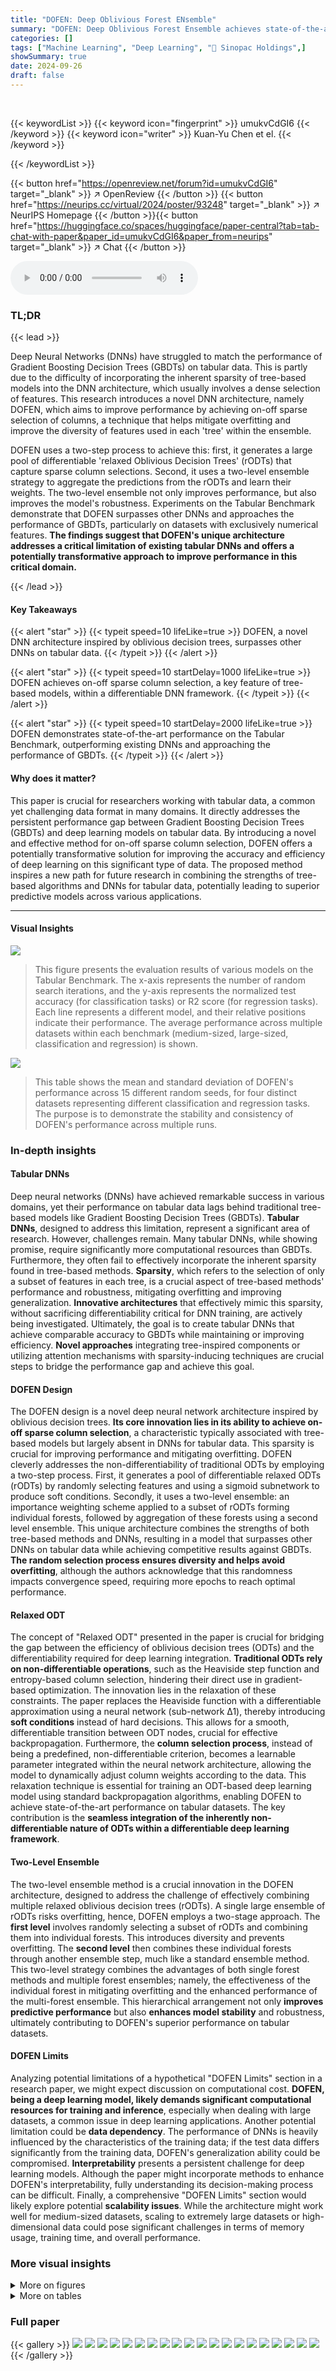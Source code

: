 ```yaml
---
title: "DOFEN: Deep Oblivious Forest ENsemble"
summary: "DOFEN: Deep Oblivious Forest Ensemble achieves state-of-the-art performance on tabular data by using a novel DNN architecture inspired by oblivious decision trees, surpassing other DNNs."
categories: []
tags: ["Machine Learning", "Deep Learning", "🏢 Sinopac Holdings",]
showSummary: true
date: 2024-09-26
draft: false
---
```


<br>

{{< keywordList >}}
{{< keyword icon="fingerprint" >}} umukvCdGI6 {{< /keyword >}}
{{< keyword icon="writer" >}} Kuan-Yu Chen et el. {{< /keyword >}}
 
{{< /keywordList >}}

{{< button href="https://openreview.net/forum?id=umukvCdGI6" target="_blank" >}}
↗ OpenReview
{{< /button >}}
{{< button href="https://neurips.cc/virtual/2024/poster/93248" target="_blank" >}}
↗ NeurIPS Homepage
{{< /button >}}{{< button href="https://huggingface.co/spaces/huggingface/paper-central?tab=tab-chat-with-paper&paper_id=umukvCdGI6&paper_from=neurips" target="_blank" >}}
↗ Chat
{{< /button >}}



<audio controls>
    <source src="https://ai-paper-reviewer.com/umukvCdGI6/podcast.wav" type="audio/wav">
    Your browser does not support the audio element.
</audio>


### TL;DR


{{< lead >}}

Deep Neural Networks (DNNs) have struggled to match the performance of Gradient Boosting Decision Trees (GBDTs) on tabular data. This is partly due to the difficulty of incorporating the inherent sparsity of tree-based models into the DNN architecture, which usually involves a dense selection of features.  This research introduces a novel DNN architecture, namely DOFEN, which aims to improve performance by achieving on-off sparse selection of columns, a technique that helps mitigate overfitting and improve the diversity of features used in each 'tree' within the ensemble. 

DOFEN uses a two-step process to achieve this: first, it generates a large pool of differentiable 'relaxed Oblivious Decision Trees' (rODTs) that capture sparse column selections. Second, it uses a two-level ensemble strategy to aggregate the predictions from the rODTs and learn their weights.  The two-level ensemble not only improves performance, but also improves the model's robustness. Experiments on the Tabular Benchmark demonstrate that DOFEN surpasses other DNNs and approaches the performance of GBDTs, particularly on datasets with exclusively numerical features. **The findings suggest that DOFEN's unique architecture addresses a critical limitation of existing tabular DNNs and offers a potentially transformative approach to improve performance in this critical domain.**

{{< /lead >}}


#### Key Takeaways

{{< alert "star" >}}
{{< typeit speed=10 lifeLike=true >}} DOFEN, a novel DNN architecture inspired by oblivious decision trees, surpasses other DNNs on tabular data. {{< /typeit >}}
{{< /alert >}}

{{< alert "star" >}}
{{< typeit speed=10 startDelay=1000 lifeLike=true >}} DOFEN achieves on-off sparse column selection, a key feature of tree-based models, within a differentiable DNN framework. {{< /typeit >}}
{{< /alert >}}

{{< alert "star" >}}
{{< typeit speed=10 startDelay=2000 lifeLike=true >}} DOFEN demonstrates state-of-the-art performance on the Tabular Benchmark, outperforming existing DNNs and approaching the performance of GBDTs. {{< /typeit >}}
{{< /alert >}}

#### Why does it matter?
This paper is crucial for researchers working with tabular data, a common yet challenging data format in many domains. It directly addresses the persistent performance gap between Gradient Boosting Decision Trees (GBDTs) and deep learning models on tabular data. By introducing a novel and effective method for on-off sparse column selection, DOFEN offers a potentially transformative solution for improving the accuracy and efficiency of deep learning on this significant type of data. The proposed method inspires a new path for future research in combining the strengths of tree-based algorithms and DNNs for tabular data, potentially leading to superior predictive models across various applications.

------
#### Visual Insights



![](https://ai-paper-reviewer.com/umukvCdGI6/figures_1_1.jpg)

> This figure presents the evaluation results of various models on the Tabular Benchmark.  The x-axis represents the number of random search iterations, and the y-axis represents the normalized test accuracy (for classification tasks) or R2 score (for regression tasks). Each line represents a different model, and their relative positions indicate their performance.  The average performance across multiple datasets within each benchmark (medium-sized, large-sized, classification and regression) is shown.





![](https://ai-paper-reviewer.com/umukvCdGI6/tables_8_1.jpg)

> This table shows the mean and standard deviation of DOFEN's performance across 15 different random seeds, for four distinct datasets representing different classification and regression tasks. The purpose is to demonstrate the stability and consistency of DOFEN's performance across multiple runs.





### In-depth insights


#### Tabular DNNs
Deep neural networks (DNNs) have achieved remarkable success in various domains, yet their performance on tabular data lags behind traditional tree-based models like Gradient Boosting Decision Trees (GBDTs).  **Tabular DNNs**, designed to address this limitation, represent a significant area of research.  However, challenges remain. Many tabular DNNs, while showing promise, require significantly more computational resources than GBDTs.  Furthermore, they often fail to effectively incorporate the inherent sparsity found in tree-based methods.  **Sparsity**, which refers to the selection of only a subset of features in each tree, is a crucial aspect of tree-based methods' performance and robustness, mitigating overfitting and improving generalization.  **Innovative architectures** that effectively mimic this sparsity, without sacrificing differentiability critical for DNN training, are actively being investigated.  Ultimately, the goal is to create tabular DNNs that achieve comparable accuracy to GBDTs while maintaining or improving efficiency.  **Novel approaches** integrating tree-inspired components or utilizing attention mechanisms with sparsity-inducing techniques are crucial steps to bridge the performance gap and achieve this goal.

#### DOFEN Design
The DOFEN design is a novel deep neural network architecture inspired by oblivious decision trees.  **Its core innovation lies in its ability to achieve on-off sparse column selection**, a characteristic typically associated with tree-based models but largely absent in DNNs for tabular data. This sparsity is crucial for improving performance and mitigating overfitting. DOFEN cleverly addresses the non-differentiability of traditional ODTs by employing a two-step process. First, it generates a pool of differentiable relaxed ODTs (rODTs) by randomly selecting features and using a sigmoid subnetwork to produce soft conditions. Secondly, it uses a two-level ensemble: an importance weighting scheme applied to a subset of rODTs forming individual forests, followed by aggregation of these forests using a second level ensemble.  This unique architecture combines the strengths of both tree-based methods and DNNs, resulting in a model that surpasses other DNNs on tabular data while achieving competitive results against GBDTs.  **The random selection process ensures diversity and helps avoid overfitting**, although the authors acknowledge that this randomness impacts convergence speed, requiring more epochs to reach optimal performance.

#### Relaxed ODT
The concept of "Relaxed ODT" presented in the paper is crucial for bridging the gap between the efficiency of oblivious decision trees (ODTs) and the differentiability required for deep learning integration.  **Traditional ODTs rely on non-differentiable operations**, such as the Heaviside step function and entropy-based column selection, hindering their direct use in gradient-based optimization. The innovation lies in the relaxation of these constraints.  The paper replaces the Heaviside function with a differentiable approximation using a neural network (sub-network Δ1), thereby introducing **soft conditions** instead of hard decisions. This allows for a smooth, differentiable transition between ODT nodes, crucial for effective backpropagation.  Furthermore, the **column selection process**, instead of being a predefined, non-differentiable criterion, becomes a learnable parameter integrated within the neural network architecture, allowing the model to dynamically adjust column weights according to the data. This relaxation technique is essential for training an ODT-based deep learning model using standard backpropagation algorithms, enabling DOFEN to achieve state-of-the-art performance on tabular datasets. The key contribution is the **seamless integration of the inherently non-differentiable nature of ODTs within a differentiable deep learning framework**.

#### Two-Level Ensemble
The two-level ensemble method is a crucial innovation in the DOFEN architecture, designed to address the challenge of effectively combining multiple relaxed oblivious decision trees (rODTs).  A single large ensemble of rODTs risks overfitting, hence, DOFEN employs a two-stage approach. The **first level** involves randomly selecting a subset of rODTs and combining them into individual forests.  This introduces diversity and prevents overfitting. The **second level** then combines these individual forests through another ensemble step, much like a standard ensemble method. This two-level strategy combines the advantages of both single forest methods and multiple forest ensembles; namely, the effectiveness of the individual forest in mitigating overfitting and the enhanced performance of the multi-forest ensemble.  This hierarchical arrangement not only **improves predictive performance** but also **enhances model stability** and robustness, ultimately contributing to DOFEN's superior performance on tabular datasets.

#### DOFEN Limits
Analyzing potential limitations of a hypothetical "DOFEN Limits" section in a research paper, we might expect discussion on computational cost.  **DOFEN, being a deep learning model, likely demands significant computational resources for training and inference**, especially when dealing with large datasets, a common issue in deep learning applications.  Another potential limitation could be **data dependency**. The performance of DNNs is heavily influenced by the characteristics of the training data; if the test data differs significantly from the training data, DOFEN's generalization ability could be compromised.  **Interpretability** presents a persistent challenge for deep learning models. Although the paper might incorporate methods to enhance DOFEN's interpretability,  fully understanding its decision-making process can be difficult. Finally, a comprehensive "DOFEN Limits" section would likely explore potential **scalability issues**. While the architecture might work well for medium-sized datasets, scaling to extremely large datasets or high-dimensional data could pose significant challenges in terms of memory usage, training time, and overall performance.


### More visual insights

<details>
<summary>More on figures
</summary>


![](https://ai-paper-reviewer.com/umukvCdGI6/figures_4_1.jpg)

> This figure illustrates the three main modules of the DOFEN model: Condition Generation, Relaxed ODT Construction, and Forest Construction.  The Condition Generation module uses sub-networks (Δ1i) to generate conditions for each column (xi) of the input data, resulting in a matrix M. The Relaxed ODT Construction module shuffles and reshapes this matrix M into a matrix O representing NrODT relaxed oblivious decision trees (rODTs), each with depth d. Finally, the Forest Construction module uses sub-networks (Δ2i) to calculate weights (wi) for each rODT, paired with embedding vectors (ei), which are then aggregated to form w and E respectively. This process creates differentiable counterparts to ODTs which are then combined into a final model. 


![](https://ai-paper-reviewer.com/umukvCdGI6/figures_5_1.jpg)

> This figure illustrates the two-level ensemble process in DOFEN.  (a) shows how Nestimator pairs of weights (wi) and embedding vectors (ei) are randomly sampled from a larger pool to construct an rODT forest. These weights are then processed through a softmax function to obtain a weighted sum of the embeddings, resulting in a forest embedding (f). (b) shows how multiple rODT forests are created, each with its own embedding (f), and then combined via a shared sub-network (Δ3) to produce a final prediction. The final prediction is the average of the individual predictions from each forest, and the loss is the sum of the individual losses.


![](https://ai-paper-reviewer.com/umukvCdGI6/figures_6_1.jpg)

> This figure illustrates the two-level ensemble process used in DOFEN. (a) shows how individual rODT forests are constructed by randomly sampling weights and embeddings and using a softmax function to obtain the final forest embedding. (b) shows how these forest embeddings are used to make predictions using a shared sub-network, and the final prediction is the average of all predictions.


![](https://ai-paper-reviewer.com/umukvCdGI6/figures_7_1.jpg)

> This figure shows the performance of DOFEN and other baseline models on the Tabular Benchmark.  The x-axis represents the number of random search iterations, while the y-axis shows the normalized test accuracy (for classification) or R2 score (for regression).  The lines represent the different models, with their names ordered by performance after hyperparameter optimization.  The results are averaged across multiple datasets within each benchmark category (medium classification, medium regression, large classification, large regression). The detailed number of datasets in each category can be found in Appendix B.1 of the paper.


![](https://ai-paper-reviewer.com/umukvCdGI6/figures_9_1.jpg)

> This figure shows the average weights of true positives (TP) and true negatives (TN) for the top 25 rODTs, sorted by the standard deviation of their weights.  Figure 5a demonstrates a clear separation between TP and TN weights, indicating that rODTs with high weight variation are more influential in classification. Figure 5b contrasts this, showing little difference in average weights between TP and TN for rODTs with low weight variation, meaning these are less impactful in the classification process.


![](https://ai-paper-reviewer.com/umukvCdGI6/figures_9_2.jpg)

> This figure visualizes the average weights of true positives (TP) and true negatives (TN) for relaxed oblivious decision trees (rODTs) in the covertype dataset.  Figure 5a shows a significant difference in average weights between TP and TN for rODTs with large weight variations, indicating that these rODTs play a more crucial role in classification.  In contrast, Figure 5b demonstrates that this difference is minimal for rODTs with small weight variations.


![](https://ai-paper-reviewer.com/umukvCdGI6/figures_14_1.jpg)

> This figure illustrates the three main modules of the DOFEN model: Condition Generation, Relaxed ODT Construction, and Forest Construction.  The Condition Generation module uses sub-networks (Δ1) to generate soft conditions for each column. These are aggregated into matrix M.  The Relaxed ODT Construction module shuffles and reshapes M into matrix O, creating a pool of relaxed oblivious decision trees (rODTs).  Finally, the Forest Construction module uses sub-networks (Δ2) and embedding vectors (ei) to compute weights for each rODT and combines them into a forest embedding.


![](https://ai-paper-reviewer.com/umukvCdGI6/figures_14_2.jpg)

> This figure illustrates the three main modules of DOFEN model: Condition Generation, Relaxed ODT Construction, and Forest Construction.  (a) shows how individual sub-networks process each column to generate multiple soft conditions, which are then aggregated into a matrix M. (b) demonstrates how the conditions in M are randomly shuffled and reshaped to create a pool of relaxed oblivious decision trees (rODTs). (c) details how a two-level ensemble process uses sub-networks to compute weights and embedding vectors for each rODT, which are used in subsequent layers to enhance predictive performance.


![](https://ai-paper-reviewer.com/umukvCdGI6/figures_14_3.jpg)

> This figure illustrates the three main modules of the DOFEN model: Condition Generation, Relaxed ODT Construction, and Forest Construction.  The Condition Generation module uses sub-networks (Δ1i) to generate soft conditions for each column (xi) in the input data. These conditions are aggregated into a matrix (M). The Relaxed ODT Construction module shuffles and reshapes the condition matrix (M) to create a pool of relaxed oblivious decision trees (rODTs), each with a depth (d). Finally, the Forest Construction module uses sub-networks (Δ2i) and embedding vectors (ei) to compute weights (wi) for each rODT. These weights and embeddings are combined into vectors (w and E) for the next stage of the DOFEN model.


![](https://ai-paper-reviewer.com/umukvCdGI6/figures_23_1.jpg)

> This figure compares the training and testing performance of DOFEN with and without sampling in the forest ensemble. The left panel shows the results for classification tasks, while the right panel shows the results for regression tasks. Both panels show that when sampling is not used, the model overfits the training data, leading to a significant gap between training and testing performance. In contrast, when sampling is used, the training and testing performance are more closely aligned, indicating that the ensemble of forests helps to mitigate overfitting.


![](https://ai-paper-reviewer.com/umukvCdGI6/figures_25_1.jpg)

> This figure shows the average weights of true positives (TP) and true negatives (TN) for relaxed oblivious decision trees (rODTs) in the covertype dataset.  Figure 5a displays a significant difference in average weights between TP and TN rODTs with large weight variation, indicating that these rODTs are crucial for classification. Figure 5b, in contrast, shows little to no difference for rODTs with small weight variation, suggesting that these rODTs play a less crucial role in the classification process.


![](https://ai-paper-reviewer.com/umukvCdGI6/figures_25_2.jpg)

> This figure visualizes the average weights assigned to relaxed oblivious decision trees (rODTs) in a binary classification task (covertype dataset). Two sub-figures are presented: (a) shows rODTs with large weight variation, where the average weights of true positives (TP) are distinctly different from those of true negatives (TN); (b) shows rODTs with small weight variation, where the difference in average weights between TP and TN is less pronounced. This highlights how the variability of rODT weights correlates with their importance in classification, where rODTs with higher weight variation play a more crucial role.


![](https://ai-paper-reviewer.com/umukvCdGI6/figures_26_1.jpg)

> This figure shows the performance comparison of DOFEN and other state-of-the-art models on the Tabular Benchmark. The x-axis represents the number of iterations during the hyperparameter random search, and the y-axis represents the normalized test accuracy or R2 score. Each line represents a different model.  The figure is divided into four subfigures, each representing a different combination of dataset size (medium or large) and task type (classification or regression).  The results demonstrate that DOFEN achieves state-of-the-art performance on the Tabular Benchmark, particularly for medium-sized datasets.


![](https://ai-paper-reviewer.com/umukvCdGI6/figures_27_1.jpg)

> This figure shows the performance comparison of DOFEN with other state-of-the-art models on the Tabular Benchmark.  The models are sorted by their performance after hyperparameter tuning using a random search. The results are averaged across multiple datasets within each benchmark category (medium classification, medium regression, large classification, and large regression).  The figure helps illustrate DOFEN's competitive performance against established methods, especially Gradient Boosting Decision Trees (GBDTs), on tabular data.


![](https://ai-paper-reviewer.com/umukvCdGI6/figures_28_1.jpg)

> The figure shows the performance of DOFEN and other models on the medium-sized datasets in the Tabular Benchmark.  The models are grouped by their performance after hyperparameter tuning, with tree-based models generally performing best, followed by DOFEN and a group of other DNN models. The figure shows that DOFEN is highly competitive with the tree-based methods in numerical datasets, and also shows the struggle that DNNs have when compared to tree-based methods in heterogeneous datasets.


![](https://ai-paper-reviewer.com/umukvCdGI6/figures_29_1.jpg)

> This figure presents the evaluation results of various machine learning models on the Tabular Benchmark.  The models are ranked based on their average performance across multiple datasets within each benchmark category (medium classification, medium regression, large classification, and large regression).  The graph visually compares the performance of DOFEN against other tree-based models (e.g., CatBoost, XGBoost, LightGBM) and various deep learning models (e.g., Trompt, SAINT, FT-Transformer).  The detailed number of datasets used in each benchmark is available in Appendix B.1.  This is a key result showing DOFEN's state-of-the-art performance on tabular data.


![](https://ai-paper-reviewer.com/umukvCdGI6/figures_30_1.jpg)

> This figure shows the performance comparison of DOFEN with other state-of-the-art models on the Tabular Benchmark.  The benchmark includes 73 datasets covering a wide variety of domains and tasks (classification and regression). The models are ranked based on their average performance across the datasets after hyperparameter tuning using random search. DOFEN achieves state-of-the-art results, outperforming other deep neural networks (DNNs) and competitive with gradient boosting decision tree (GBDT) models.


![](https://ai-paper-reviewer.com/umukvCdGI6/figures_31_1.jpg)

> This figure presents the results of the model evaluation on the Tabular Benchmark. The models are compared based on their performance after a random hyperparameter search. The results are presented as average performance across multiple datasets within each benchmark category (medium classification, medium regression, large classification, large regression). Each plot displays the normalized test accuracy (or R-squared for regression) as a function of the number of random search iterations.  The model names on the x-axis are sorted according to their performance at the end of the random search process, providing a clear visualization of the ranking.


![](https://ai-paper-reviewer.com/umukvCdGI6/figures_31_2.jpg)

> This figure shows the performance comparison of different models on the Tabular Benchmark.  The models are grouped by their performance, with the best performing models listed first.  The results are averaged across multiple datasets within each benchmark category (medium classification, medium regression, large classification, large regression). Appendix B.1 provides the exact number of datasets in each category.


![](https://ai-paper-reviewer.com/umukvCdGI6/figures_32_1.jpg)

> The figure shows the performance of various machine learning models on the Tabular Benchmark dataset.  The models include tree-based models (Random Forest, Extra Trees, Gradient Boosting Decision Trees like XGBoost, LightGBM, and CatBoost) and deep neural network models (Deep Forest, NODE, TabNet, SAINT, FT-Transformer, Trompt, MLP, ResNet). The models are compared across four sub-benchmarks: medium and large datasets for both classification and regression tasks.  The y-axis represents the normalized test accuracy (for classification) and R-squared score (for regression).  The x-axis shows the number of random search iterations for hyperparameter tuning.  The figure demonstrates that DOFEN outperforms other DNNs and is comparable to GBDTs.


![](https://ai-paper-reviewer.com/umukvCdGI6/figures_32_2.jpg)

> The figure shows the performance of various models (DOFEN, XGBoost, Catboost, etc.) on the Tabular Benchmark dataset.  The models are sorted by performance after hyperparameter tuning.  The results are averaged across multiple datasets within each benchmark (medium classification, medium regression, large classification, large regression).  Appendix B.1 provides details on the number of datasets in each benchmark category.


![](https://ai-paper-reviewer.com/umukvCdGI6/figures_32_3.jpg)

> The figure displays the performance of various models on the Tabular Benchmark dataset. The models are ranked by their performance after hyperparameter tuning via random search.  The results presented are averages across multiple datasets within each benchmark (medium-sized, large-sized, and categorized by task type). Appendix B.1 provides a detailed breakdown of the number of datasets in each benchmark category.


![](https://ai-paper-reviewer.com/umukvCdGI6/figures_33_1.jpg)

> This figure presents the performance comparison of various models on the Tabular Benchmark across four different tasks: medium-sized classification, medium-sized regression, large-sized classification, and large-sized regression.  Each plot shows the normalized test accuracy or R-squared score achieved by each model as a function of the number of random search iterations. This provides an overview of the relative performance of different models on diverse tabular datasets, showcasing DOFEN's strong performance across the board.


</details>




<details>
<summary>More on tables
</summary>


![](https://ai-paper-reviewer.com/umukvCdGI6/tables_13_1.jpg)
> This table lists the number of columns (Ncol), the number of relaxed oblivious decision trees (NrODT), and the number of estimators (Nestimator) used in the DOFEN model for each dataset in the Tabular Benchmark.  The Nestimator value is calculated using a formula based on Ncol and NrODT.  This table provides a detailed breakdown of the model's configuration for each dataset.

![](https://ai-paper-reviewer.com/umukvCdGI6/tables_14_1.jpg)
> This table shows the calculated Nestimator for each dataset using the default hyperparameters from the paper.  It also lists the number of columns (Ncol) and the number of relaxed oblivious decision trees (NrODT) for each dataset. Nestimator is a hyperparameter in DOFEN that controls the number of tree instances sampled in each iteration of the forest construction process.

![](https://ai-paper-reviewer.com/umukvCdGI6/tables_15_1.jpg)
> This table shows the number of estimators (Nestimator), number of columns (Ncol), and number of relaxed oblivious decision trees (NrODT) for each dataset used in the experiments.  The Nestimator value is calculated using a formula involving Ncol and NrODT. This information is crucial for understanding the configuration of the DOFEN model for each dataset.

![](https://ai-paper-reviewer.com/umukvCdGI6/tables_16_1.jpg)
> This table lists the OpenML Task IDs and corresponding dataset names for classification tasks that use only numerical features.  The OpenML ID is a unique identifier used to access datasets from the OpenML platform.  The dataset names are provided for clarity and context.

![](https://ai-paper-reviewer.com/umukvCdGI6/tables_16_2.jpg)
> This table lists the OpenML Task IDs and their corresponding dataset names for classification tasks where the datasets contain both numerical and categorical features.  It provides a cross-reference for accessing the datasets using the OpenML IDs.

![](https://ai-paper-reviewer.com/umukvCdGI6/tables_16_3.jpg)
> This table shows the number of estimators (Nestimator), the number of columns (Ncol), and the number of relaxed oblivious decision trees (NrODT) for each dataset used in the experiments.  These values are calculated based on formulas and hyperparameters specified in the paper. The OpenML ID is also provided to identify each dataset.

![](https://ai-paper-reviewer.com/umukvCdGI6/tables_17_1.jpg)
> This table shows the calculated Nestimator value for each dataset from the Tabular Benchmark.  Nestimator is a hyperparameter of the DOFEN model, related to the number of relaxed oblivious decision trees (rODTs) in the forest. The table also provides the number of columns (Ncol) in each dataset and the number of rODTs (NrODT) generated.

![](https://ai-paper-reviewer.com/umukvCdGI6/tables_18_1.jpg)
> This table presents a comparison of the computational efficiency of various models (DOFEN, Trompt, FT-Transformer, NODE, XGBoost, LightGBM, and CatBoost) on medium-sized classification datasets using default hyperparameters.  The metrics compared include performance (accuracy), floating point operations (FLOPs), the number of parameters, and inference time. Note that FLOPs and parameter counts are only applicable to the DNN-based models (DOFEN, Trompt, FT-Transformer, and NODE), while the other models (XGBoost, LightGBM, and CatBoost) use tree-based algorithms with different computational characteristics. The table provides a useful comparison of how various models balance accuracy with computational resource requirements.

![](https://ai-paper-reviewer.com/umukvCdGI6/tables_18_2.jpg)
> This table presents a comparison of different machine learning models' performance, computational efficiency (FLOPs), and parameter sizes on medium-sized classification datasets.  The optimal hyperparameters for each model were used to obtain the results, resulting in the highest accuracy achieved by each model. The table shows that DOFEN achieves a good balance between performance and efficiency,  significantly outperforming others in terms of FLOPs while maintaining competitive accuracy.

![](https://ai-paper-reviewer.com/umukvCdGI6/tables_18_3.jpg)
> This table presents a computational efficiency analysis for various models on medium-sized classification datasets using default hyperparameters.  It compares the performance (accuracy), floating point operations (FLOPs), number of parameters (in millions), and inference time (in seconds) for different models, including DOFEN, Trompt, FT-Transformer, NODE, XGBoost, LightGBM, and CatBoost.  The results highlight the trade-offs between model complexity, performance, and efficiency.

![](https://ai-paper-reviewer.com/umukvCdGI6/tables_18_4.jpg)
> This table presents a comparison of the computational efficiency of various models on medium-sized regression datasets, focusing on FLOPs (floating point operations), the number of parameters, and inference time.  The models compared include DOFEN, Trompt, FT-Transformer, NODE, XGBoost, LightGBM, and CatBoost.  The results highlight the computational efficiency of DOFEN, particularly with respect to FLOPs and inference time, while also noting the trade-off between model size, computation, and performance.

![](https://ai-paper-reviewer.com/umukvCdGI6/tables_19_1.jpg)
> This table shows the proportion of inference time spent on each module of the DOFEN model across 59 medium-sized datasets. The modules are Condition Generation, Relaxed ODT Construction, Forest Construction, and Forest Ensemble.  The mean and standard deviation of the proportions are given for each module.  The table shows that the Forest Construction module takes up the most inference time (87.39%), highlighting it as an area for potential optimization.

![](https://ai-paper-reviewer.com/umukvCdGI6/tables_19_2.jpg)
> This table presents a breakdown of the average inference time proportions for each module within the DOFEN model across 59 medium-sized datasets.  It shows that the Forest Construction module takes up the majority (87.39%) of the inference time, with the sub-modules within Forest Construction taking up most of the time.

![](https://ai-paper-reviewer.com/umukvCdGI6/tables_20_1.jpg)
> This table compares the training time of various models, including DOFEN, Trompt, FT-Transformer, and NODE.  Two training times are presented for each model: one using default hyperparameters and one using optimal hyperparameters. The results show the time taken to train each model on 50 medium-sized datasets, demonstrating the relative training efficiency of each.

![](https://ai-paper-reviewer.com/umukvCdGI6/tables_20_2.jpg)
> This table presents the results of an experiment analyzing the impact of varying the hyperparameter 'm' on the performance and efficiency of the DOFEN model.  The experiment was conducted on medium-sized datasets from the Tabular Benchmark and reports performance (Accuracy for classification and R2 score for regression), model parameters (in millions), and floating point operations (FLOPS, in millions) for different values of 'm' (4, 8, 16, 32, and 64). The default value of 'm' is 16.

![](https://ai-paper-reviewer.com/umukvCdGI6/tables_20_3.jpg)
> This table shows the results of experiments conducted to analyze the scalability of DOFEN by varying the hyperparameter 'm'. The hyperparameter 'm' influences the number of conditions (Ncond), the total number of relaxed oblivious decision trees (rODTs; NrODT), and the number of rODTs within each rODT forest (Nestimator). The table presents the performance (accuracy for classification and R2 score for regression), the number of parameters (in millions), and the number of floating point operations (FLOPs; in millions) for different values of 'm', including the default value of 16.  The results indicate how the model's performance, parameter count, and computational cost change as 'm' is increased, providing insights into DOFEN's scalability.

![](https://ai-paper-reviewer.com/umukvCdGI6/tables_21_1.jpg)
> This table presents the results of experiments conducted to analyze the impact of varying the depth (d) of the relaxed oblivious decision trees (rODTs) within the DOFEN model on medium-sized datasets.  The table shows the performance (accuracy for classification and R2 score for regression), the number of parameters (in millions), and the number of floating point operations (FLOPS, in millions) for different depths (d = 2, 3, 4, 6, 8).  Depth 4 is the default setting used in the paper. The results help to understand the trade-off between model complexity and performance at different depths.

![](https://ai-paper-reviewer.com/umukvCdGI6/tables_21_2.jpg)
> This table presents the results of experiments conducted to analyze the impact of varying the depth (d) of relaxed oblivious decision trees (rODTs) within the DOFEN model on medium-sized datasets. The table displays the performance (accuracy for classification and R2 score for regression), the number of parameters (in millions), and the number of floating-point operations (FLOPs, in millions) for different values of d, ranging from 2 to 8. The default setting of d=4 is highlighted.

![](https://ai-paper-reviewer.com/umukvCdGI6/tables_21_3.jpg)
> This table shows the performance (accuracy for classification and R2 score for regression) and efficiency (parameters and FLOPs) of the DOFEN model on medium-sized datasets with different settings of the hyperparameter 'm'.  The hyperparameter 'm' influences the number of conditions (Ncond) and the number of rODTs in a forest (Nestimator). The table helps to assess the effect of 'm' on model performance and computational cost.

![](https://ai-paper-reviewer.com/umukvCdGI6/tables_21_4.jpg)
> This table presents the results of experiments conducted to evaluate the impact of varying the number of layers in the neural networks (Δ1, Δ2, and Δ3) of the DOFEN model on large-sized datasets. It shows how changes in the number of layers affect the model's performance (accuracy for classification, R2 score for regression), the number of parameters, and the number of floating point operations (FLOPs).  The results are presented for three different configurations: the default setting (one layer each), twice the default (two layers each), and three times the default (three layers each).

![](https://ai-paper-reviewer.com/umukvCdGI6/tables_22_1.jpg)
> This table compares the top three most important features identified by DOFEN and other tree-based models (Random Forest, XGBoost, LightGBM, CatBoost, GradientBoosting Tree, and Trompt) on the mushroom dataset. The feature importance is represented as a percentage, indicating the relative contribution of each feature to the model's prediction. The results show a high degree of agreement between DOFEN and the other models, suggesting that DOFEN is able to capture similar information as other tree-based models.

![](https://ai-paper-reviewer.com/umukvCdGI6/tables_22_2.jpg)
> This table presents the top three most important features identified by DOFEN, compared with other tree-based models and Trompt, on the red wine dataset.  The features are ranked by importance percentage, providing insights into the model's interpretability and alignment with other methods.

![](https://ai-paper-reviewer.com/umukvCdGI6/tables_22_3.jpg)
> This table presents the top three most important features identified by the DOFEN model, along with those identified by other tree-based models (Random Forest, XGBoost, LightGBM, CatBoost, GradientBoosting Tree) and a deep learning model (Trompt) for the white wine quality dataset.  The results show a high degree of agreement between DOFEN and the other models, indicating that DOFEN is able to identify key features while maintaining interpretability despite its deep learning architecture.

![](https://ai-paper-reviewer.com/umukvCdGI6/tables_23_1.jpg)
> This table compares the performance of DOFEN with and without using sampling in the forest ensemble. It shows the average accuracy for classification tasks and the average R-squared score for regression tasks, broken down by dataset type (numerical only and heterogeneous).  The results demonstrate a significant improvement in DOFEN's performance when using the sampling technique (the default setting).

![](https://ai-paper-reviewer.com/umukvCdGI6/tables_24_1.jpg)
> This table presents the results of an experiment comparing the performance of the DOFEN model with and without an additional layer of bagging ensemble (seed ensemble). The experiment was conducted on medium-sized tabular datasets with varying number of forests (Nforest = 10, 20, 50, 100, 300).  The results show the performance in classification and regression tasks, illustrating how the seed ensemble impacts the model's accuracy and R-squared score.

![](https://ai-paper-reviewer.com/umukvCdGI6/tables_24_2.jpg)
> This table compares the performance of three different column selection strategies for constructing rODTs within the DOFEN model.  The first strategy is the default 'Shuffle' approach, while the second and third strategies use a CatBoost model to initialize the column selection ('Catboost-Init' and 'CatBoost*'). The table shows that the CatBoost-Init approach achieves comparable performance to a fully trained CatBoost model and outperforms the shuffle approach.  This suggests that more sophisticated methods for column selection can lead to better results, but end-to-end differentiability is prioritized in the paper.

![](https://ai-paper-reviewer.com/umukvCdGI6/tables_24_3.jpg)
> This table compares the performance of the Two-level Relaxed ODT Ensemble module in DOFEN using two different weight selection methods: random sampling (default) and sliding window selection.  The results show the average performance across various datasets for classification and regression tasks.  It highlights the relative effectiveness of the two approaches in achieving good predictive performance.

![](https://ai-paper-reviewer.com/umukvCdGI6/tables_25_1.jpg)
> This table shows the performance of DOFEN model with different pruning ratios of rODTs. The weights are sorted by their standard deviations, and the pruning is applied from the lower end. The results show that a small degree of pruning can improve the performance, especially for classification tasks. The optimal pruning ratios are 0.02 for classification and 0.1 for regression. The `by dataset` approach tailors the pruning ratio for each dataset and shows a better performance.

![](https://ai-paper-reviewer.com/umukvCdGI6/tables_25_2.jpg)
> This table presents the results of an experiment that explores the impact of pruning relaxed oblivious decision trees (rODTs) in the DOFEN model.  Specifically, it shows the performance (classification accuracy and regression R-squared) achieved at different pruning ratios.  The pruning ratios indicate the proportion of rODTs with the lowest standard deviation of weights that are removed. The results demonstrate that modest pruning can even improve performance.

![](https://ai-paper-reviewer.com/umukvCdGI6/tables_26_1.jpg)
> This table shows the results of experiments on pruning rODTs with varying ratios. The pruning is based on the standard deviations of the weights for each rODT. The table shows that pruning a small portion of rODTs (with lower standard deviation weights) doesn't hurt the performance and may even improve it slightly. However, when pruning rODTs with higher standard deviation weights, the performance decreases as the pruning ratio increases.

![](https://ai-paper-reviewer.com/umukvCdGI6/tables_26_2.jpg)
> This table presents the results of an experiment where the weights (wi) of Relaxed Oblivious Decision Trees (rODTs) with lower standard deviations are pruned. The experiment is conducted to investigate the impact of pruning on the model's performance. The table shows the performance of the model (classification and regression) under different pruning ratios. The results suggest that pruning these rODTs does not negatively affect the performance and, in some cases, enhance the performance.

![](https://ai-paper-reviewer.com/umukvCdGI6/tables_27_1.jpg)
> This table presents the performance of different models on the medium-sized classification datasets with only numerical features.  It shows the accuracy achieved by each model on 10 different datasets, providing a detailed comparison of DOFEN against several tree-based models (CatBoost, LightGBM, XGBoost, HistGradientBoosting Tree, GradientBoosting Tree, Random Forest) and other DNN models (Trompt, GRANDE, FT-Transformer, ResNet, MLP, SAINT, NODE).  The table includes both default and searched hyperparameter results for each model.

![](https://ai-paper-reviewer.com/umukvCdGI6/tables_33_1.jpg)
> This table presents the detailed performance of various models on a subset of medium-sized classification datasets from the Tabular Benchmark, focusing only on datasets with exclusively numerical features.  The table shows the performance metrics (likely accuracy) for each model on 10 different datasets, allowing for a granular comparison of model effectiveness across diverse datasets. The table includes both default and searched hyperparameters, providing insights into the impact of hyperparameter tuning on model performance. 

![](https://ai-paper-reviewer.com/umukvCdGI6/tables_34_1.jpg)
> This table presents the performance of various models on medium-sized classification datasets with only numerical features.  The performance is evaluated using accuracy and reported for each model on multiple datasets.  The table shows both default hyperparameter settings and results from a hyperparameter search. The ranking of the models is also provided based on the average rank across datasets.

![](https://ai-paper-reviewer.com/umukvCdGI6/tables_35_1.jpg)
> This table presents the performance of various models on medium-sized classification datasets with only numerical features. The table shows the performance (accuracy) of different models across 10 datasets.  The 'Default' row shows the performance of models using their default hyperparameters, and the 'Searched' row shows the performance after hyperparameter search. The table helps demonstrate the effectiveness of DOFEN (ours) compared to other models in this specific setting.

![](https://ai-paper-reviewer.com/umukvCdGI6/tables_36_1.jpg)
> This table presents the performance of various models on medium-sized classification datasets containing only numerical features.  The table shows the performance (accuracy) of each model on 10 different datasets, providing a detailed breakdown of the results. The models compared include DOFEN, Trompt, GRANDE, FT-Transformer, ResNet, MLP, SAINT, NODE, CatBoost, LightGBM, XGBoost, HistGradientBoosting Tree, GradientBoosting Tree, and Random Forest.  Both default and searched hyperparameter settings are reported for each model.

![](https://ai-paper-reviewer.com/umukvCdGI6/tables_37_1.jpg)
> This table shows the number of estimators (Nestimator), number of columns (Ncol), and number of relaxed oblivious decision trees (NrODT) for each dataset used in the paper's experiments.  It provides specific hyperparameter settings for the DOFEN model used in the evaluation. The Nestimator value is calculated using a formula which depends on the dataset size.

![](https://ai-paper-reviewer.com/umukvCdGI6/tables_38_1.jpg)
> This table presents the performance of various models on medium-sized classification datasets with only numerical features.  The table shows the performance metrics (likely accuracy) for each model on a set of datasets (identified by their OpenML IDs). The 'Default' and 'Searched' rows likely represent results using default hyperparameters and hyperparameters found via a search, respectively. The table provides a comparison of DOFEN against other tree-based and deep learning methods.

![](https://ai-paper-reviewer.com/umukvCdGI6/tables_39_1.jpg)
> This table presents the performance of various models on medium-sized classification datasets with only numerical features.  The table shows the performance (accuracy) of different models on a specific set of datasets.  Each column represents a different dataset, and each row represents a different model. The table is divided into two parts: 'Default' and 'Searched,' representing the model performance with default and searched hyperparameters respectively. The 'Ranking' column provides the average rank across all datasets for each model.

![](https://ai-paper-reviewer.com/umukvCdGI6/tables_40_1.jpg)
> This table presents the performance of various machine learning models on a subset of medium-sized classification datasets containing only numerical features.  The table shows the performance (accuracy) of each model on 10 specific datasets. The datasets are identified by their OpenML IDs.  The results are presented for both the default and searched hyperparameter settings for each model. The ranking of each model across all datasets is also included, providing a summary of their relative performance.

![](https://ai-paper-reviewer.com/umukvCdGI6/tables_41_1.jpg)
> This table presents the performance of various models on medium-sized classification datasets with heterogeneous features.  The table shows the performance (accuracy) of each model on each dataset in the benchmark, and then shows the average rank of each model across all the datasets and their standard deviations. This provides a comprehensive comparison of the models' performance on this specific task and feature type.

![](https://ai-paper-reviewer.com/umukvCdGI6/tables_42_1.jpg)
> This table presents the performance of various models on medium-sized classification datasets containing only numerical features.  The results are organized to show the performance of each model across different datasets.  The table includes metrics to assess the performance of each model, allowing for a comparison of their effectiveness on this specific type of dataset.

![](https://ai-paper-reviewer.com/umukvCdGI6/tables_43_1.jpg)
> This table presents the detailed performance of various models on medium-sized classification datasets containing only numerical features.  It shows the performance (accuracy) of each model on 10 datasets, along with the ranking of each model across all 10 datasets.  The table includes results for both default and searched hyperparameters, allowing for a comparison of performance with default settings versus optimized settings.  The models evaluated include DOFEN, Trompt, GRANDE, FT-Transformer, ResNet, MLP, SAINT, NODE, CatBoost, LightGBM, XGBoost, HistGradientBoosting Tree, GradientBoosting Tree, and Random Forest. The ranking is a mean and standard deviation across the 10 datasets.

![](https://ai-paper-reviewer.com/umukvCdGI6/tables_44_1.jpg)
> This table presents a computational efficiency analysis of various models, including DOFEN, on medium-sized classification datasets.  It compares the performance (accuracy), FLOPS (floating point operations), number of parameters, and inference time for each model using the default hyperparameter settings. The results offer insights into the computational trade-offs of different models for tabular data classification.

![](https://ai-paper-reviewer.com/umukvCdGI6/tables_44_2.jpg)
> This table lists the calculated Nestimator values for each dataset used in the study.  It also shows the number of columns (Ncol) and the number of relaxed oblivious decision trees (NrODT) for each dataset.  Nestimator is a hyperparameter in the DOFEN model, representing the number of pairs of weights and embedding vectors randomly sampled to form an rODT forest.

![](https://ai-paper-reviewer.com/umukvCdGI6/tables_44_3.jpg)
> This table lists the calculated Nestimator values for each dataset used in the study, along with the corresponding number of columns (Ncol) and the number of relaxed oblivious decision trees (NrODT).  Nestimator is a hyperparameter that determines the number of (weight, embedding) pairs sampled to form each relaxed ODT forest during training. The values are calculated using a pre-defined formula, and the datasets are identified by their OpenML IDs. This information is crucial for understanding and reproducing the experimental setup and results.

![](https://ai-paper-reviewer.com/umukvCdGI6/tables_44_4.jpg)
> This table shows the calculated number of estimators (Nestimator) for each dataset in the Tabular Benchmark.  It also provides the number of columns (Ncol) and the number of relaxed oblivious decision trees (NrODT) for each dataset. The Nestimator is calculated using a formula mentioned in the paper, and these values help configure the DOFEN model for optimal performance on the respective dataset.

![](https://ai-paper-reviewer.com/umukvCdGI6/tables_45_1.jpg)
> This table presents a computational efficiency analysis focusing on medium-sized classification datasets.  It compares several models (DOFEN, Trompt, FT-Transformer, NODE, XGBoost, LightGBM, and CatBoost) across four key metrics: Performance (Accuracy), FLOPS (Millions), Parameters (Millions), and Inference time (seconds). The analysis utilizes default hyperparameters for each model.

![](https://ai-paper-reviewer.com/umukvCdGI6/tables_45_2.jpg)
> This table shows the calculated Nestimator for each dataset used in the paper's experiments.  The Nestimator value is derived using a formula which takes into account the number of columns (Ncol) and the number of relaxed oblivious decision trees (NrODT). The table is organized by OpenML ID for easy reference to the datasets.

![](https://ai-paper-reviewer.com/umukvCdGI6/tables_45_3.jpg)
> This table shows the number of estimators (Nestimator), the number of columns (Ncol), and the number of relaxed oblivious decision trees (NrODT) for each dataset used in the experiments.  These values are calculated using formulas described in the paper and depend on the specific characteristics of each dataset. The table is organized by the OpenML ID of each dataset.

![](https://ai-paper-reviewer.com/umukvCdGI6/tables_45_4.jpg)
> This table shows the hyperparameter search space used for the Trompt model in the paper's experiments.  It lists each hyperparameter (e.g., hidden_dimension, feature_importances_type) and specifies its possible values or distribution (e.g., [18, 128], [concat, add]).  These settings were used to tune the model for optimal performance on the Tabular Benchmark datasets.

![](https://ai-paper-reviewer.com/umukvCdGI6/tables_45_5.jpg)
> This table shows the calculated Nestimator for each dataset in the Tabular Benchmark using the default hyperparameters of the DOFEN model.  It provides the number of columns (Ncol) and the number of relaxed oblivious decision trees (NrODT) for each dataset, which are hyperparameters used in the DOFEN model construction. The Nestimator, which represents the number of (weight, embedding) pairs sampled for each forest, is also shown. The OpenML IDs are used to identify each dataset.

![](https://ai-paper-reviewer.com/umukvCdGI6/tables_46_1.jpg)
> This table lists the number of columns (Ncol), the number of relaxed oblivious decision trees (NrODT), and the number of estimators (Nestimator) for each dataset used in the experiments.  Nestimator is a hyperparameter calculated by a formula that depends on Ncol and NrODT. The table provides details on the configuration of the DOFEN model for different datasets.

![](https://ai-paper-reviewer.com/umukvCdGI6/tables_46_2.jpg)
> This table presents the performance of various models on medium-sized classification datasets with heterogeneous features.  It lists the average accuracy and standard deviation for each model across multiple datasets.  The models are categorized into DOFEN (the proposed method) and baseline models.

![](https://ai-paper-reviewer.com/umukvCdGI6/tables_46_3.jpg)
> This table lists the calculated Nestimator value for each dataset used in the study, along with the corresponding number of columns (Ncol) and the number of relaxed oblivious decision trees (NrODT).  These values are crucial for understanding the configuration and hyperparameter settings used in the DOFEN model, especially during the two-level relaxed ODT ensemble process. The OpenML ID is also included to help identify each dataset.

![](https://ai-paper-reviewer.com/umukvCdGI6/tables_46_4.jpg)
> This table presents the detailed performance of various models on a subset of medium-sized regression datasets with exclusively numerical features. The performance is evaluated using the R-squared score.  The table provides a comparison of DOFEN against several baseline models, including tree-based models (e.g., CatBoost, XGBoost, GradientBoosting Tree, RandomForest) and deep learning models (e.g., Trompt, FT-Transformer, NODE, ResNet, MLP, SAINT, GRANDE).  Both default and searched hyperparameter configurations are shown for each model.

</details>




### Full paper

{{< gallery >}}
<img src="https://ai-paper-reviewer.com/umukvCdGI6/1.png" class="grid-w50 md:grid-w33 xl:grid-w25" />
<img src="https://ai-paper-reviewer.com/umukvCdGI6/2.png" class="grid-w50 md:grid-w33 xl:grid-w25" />
<img src="https://ai-paper-reviewer.com/umukvCdGI6/3.png" class="grid-w50 md:grid-w33 xl:grid-w25" />
<img src="https://ai-paper-reviewer.com/umukvCdGI6/4.png" class="grid-w50 md:grid-w33 xl:grid-w25" />
<img src="https://ai-paper-reviewer.com/umukvCdGI6/5.png" class="grid-w50 md:grid-w33 xl:grid-w25" />
<img src="https://ai-paper-reviewer.com/umukvCdGI6/6.png" class="grid-w50 md:grid-w33 xl:grid-w25" />
<img src="https://ai-paper-reviewer.com/umukvCdGI6/7.png" class="grid-w50 md:grid-w33 xl:grid-w25" />
<img src="https://ai-paper-reviewer.com/umukvCdGI6/8.png" class="grid-w50 md:grid-w33 xl:grid-w25" />
<img src="https://ai-paper-reviewer.com/umukvCdGI6/9.png" class="grid-w50 md:grid-w33 xl:grid-w25" />
<img src="https://ai-paper-reviewer.com/umukvCdGI6/10.png" class="grid-w50 md:grid-w33 xl:grid-w25" />
<img src="https://ai-paper-reviewer.com/umukvCdGI6/11.png" class="grid-w50 md:grid-w33 xl:grid-w25" />
<img src="https://ai-paper-reviewer.com/umukvCdGI6/12.png" class="grid-w50 md:grid-w33 xl:grid-w25" />
<img src="https://ai-paper-reviewer.com/umukvCdGI6/13.png" class="grid-w50 md:grid-w33 xl:grid-w25" />
<img src="https://ai-paper-reviewer.com/umukvCdGI6/14.png" class="grid-w50 md:grid-w33 xl:grid-w25" />
<img src="https://ai-paper-reviewer.com/umukvCdGI6/15.png" class="grid-w50 md:grid-w33 xl:grid-w25" />
<img src="https://ai-paper-reviewer.com/umukvCdGI6/16.png" class="grid-w50 md:grid-w33 xl:grid-w25" />
<img src="https://ai-paper-reviewer.com/umukvCdGI6/17.png" class="grid-w50 md:grid-w33 xl:grid-w25" />
<img src="https://ai-paper-reviewer.com/umukvCdGI6/18.png" class="grid-w50 md:grid-w33 xl:grid-w25" />
<img src="https://ai-paper-reviewer.com/umukvCdGI6/19.png" class="grid-w50 md:grid-w33 xl:grid-w25" />
<img src="https://ai-paper-reviewer.com/umukvCdGI6/20.png" class="grid-w50 md:grid-w33 xl:grid-w25" />
{{< /gallery >}}
